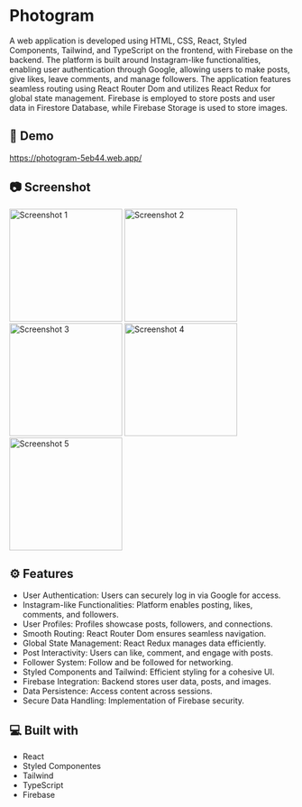 # Photogram

A web application is developed using HTML, CSS, React, Styled Components, Tailwind, and TypeScript on the frontend, with Firebase on the backend. The platform is built around Instagram-like functionalities, enabling user authentication through Google, allowing users to make posts, give likes, leave comments, and manage followers. The application features seamless routing using React Router Dom and utilizes React Redux for global state management. Firebase is employed to store posts and user data in Firestore Database, while Firebase Storage is used to store images.

## 🚀 Demo
https://photogram-5eb44.web.app/
## 📷 Screenshot

<p>
  <img src="https://github.com/aalbino221/wheres-waldo/assets/93986213/eee89351-1899-4a66-8d55-b4ee01b6010e" alt="Screenshot 1" width="200">
  <img src="https://github.com/aalbino221/photogram/assets/93986213/b2e563e4-23fa-4383-987b-d9a9054a98e2" alt="Screenshot 2" width="200">
  <img src="https://github.com/aalbino221/photogram/assets/93986213/26ee2a96-8fd9-432a-bf8d-58fc9203cc10" alt="Screenshot 3" width="200">
  <img src="https://github.com/aalbino221/photogram/assets/93986213/0c32caaa-6c5c-4de9-a87d-2503150cfd3a" alt="Screenshot 4" width="200">
  <img src="https://github.com/aalbino221/photogram/assets/93986213/9f5f08c8-31c2-47a4-a7dc-103ce0afc83d" alt="Screenshot 5" width="200">
</p>

## ⚙️ Features

- User Authentication: Users can securely log in via Google for access.
- Instagram-like Functionalities: Platform enables posting, likes, comments, and followers.
- User Profiles: Profiles showcase posts, followers, and connections.
- Smooth Routing: React Router Dom ensures seamless navigation.
- Global State Management: React Redux manages data efficiently.
- Post Interactivity: Users can like, comment, and engage with posts.
- Follower System: Follow and be followed for networking.
- Styled Components and Tailwind: Efficient styling for a cohesive UI.
- Firebase Integration: Backend stores user data, posts, and images.
- Data Persistence: Access content across sessions.
- Secure Data Handling: Implementation of Firebase security.
  
## 💻 Built with

- React
- Styled Componentes
- Tailwind
- TypeScript
- Firebase


